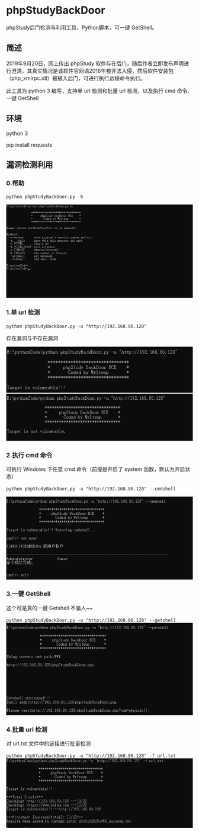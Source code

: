 # phpStudyBackDoor
phpStudy后门检测与利用工具，Python脚本，可一键 GetShell。

## 简述
2019年9月20日，网上传出 phpStudy 软件存在后门，随后作者立即发布声明进行澄清，其真实情况是该软件官网语2016年被非法入侵，然后软件安装包（php_xmlrpc.dll）被植入后门，可进行执行远程命令执行。

此工具为 python 3 编写，支持单 url 检测和批量 url 检测，以及执行 cmd 命令、一键 GetShell

## 环境
python 3

pip install requests

## 漏洞检测利用

### 0.帮助

``python phpStudyBackDoor.py -h``

![帮助](https://raw.githubusercontent.com/Writeup001/phpStudyBackDoor/master/image/help.png)


### 1.单 url 检测

``python phpStudyBackDoor.py -u "http://192.168.80.128"``

存在漏洞与不存在漏洞

![](https://raw.githubusercontent.com/Writeup001/phpStudyBackDoor/master/image/vuln.png)
![](https://raw.githubusercontent.com/Writeup001/phpStudyBackDoor/master/image/novuln.png)



### 2.执行 cmd 命令
可执行 Windows 下任意 cmd 命令（前提是开启了 system 函数，默认为开启状态）

``python phpStudyBackDoor.py -u "http://192.168.80.128" --cmdshell``

![](https://raw.githubusercontent.com/Writeup001/phpStudyBackDoor/master/image/cmdshell.png)

### 3.一键 GetShell 
这个可是真的一键 Getshell 不骗人~~

``python phpStudyBackDoor.py -u "http://192.168.80.128" --getshell``
![](https://raw.githubusercontent.com/Writeup001/phpStudyBackDoor/master/image/getshell.png)

### 4.批量 url 检测
对 url.txt 文件中的链接进行批量检测

``python phpStudyBackDoor.py -u "http://192.168.80.128" -f url.txt``
![](https://raw.githubusercontent.com/Writeup001/phpStudyBackDoor/master/image/batch.png)
